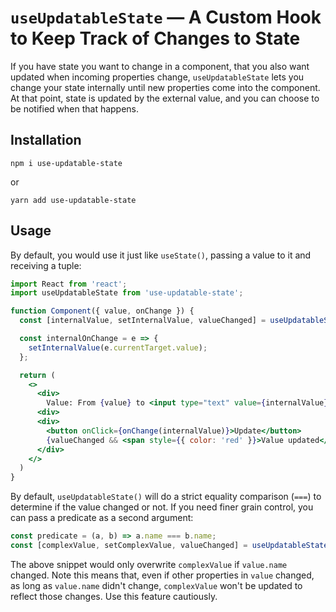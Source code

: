 # `useUpdatableState` — A Custom Hook to Keep Track of Changes to State

If you have state you want to change in a component, that you also want
updated when incoming properties change, `useUpdatableState` lets you change
your state internally until new properties come into the component. At that
point, state is updated by the external value, and you can choose to be notified
when that happens.

## Installation

```
npm i use-updatable-state
```
or
```
yarn add use-updatable-state
```

## Usage
By default, you would use it just like `useState()`, passing a value to it and
receiving a tuple:

```jsx
import React from 'react';
import useUpdatableState from 'use-updatable-state';

function Component({ value, onChange }) {
  const [internalValue, setInternalValue, valueChanged] = useUpdatableState(value);

  const internalOnChange = e => {
    setInternalValue(e.currentTarget.value);
  };

  return (
    <>
      <div>
        Value: From {value} to <input type="text" value={internalValue} onChange={internalOnChange} />
      <div>
      <div>
        <button onClick={onChange(internalValue)}>Update</button>
        {valueChanged && <span style={{ color: 'red' }}>Value updated</span>}
      </div>
    </>
  )
}
```

By default, `useUpdatableState()` will do a strict equality comparison (`===`) to
determine if the value changed or not. If you need finer grain control, you can
pass a predicate as a second argument:

```js
const predicate = (a, b) => a.name === b.name;
const [complexValue, setComplexValue, valueChanged] = useUpdatableState(value, predicate);
```

The above snippet would only overwrite `complexValue` if `value.name` changed.
Note this means that, even if other properties in `value` changed, as long as
`value.name` didn't change, `complexValue` won't be updated to reflect those
changes. Use this feature cautiously.

